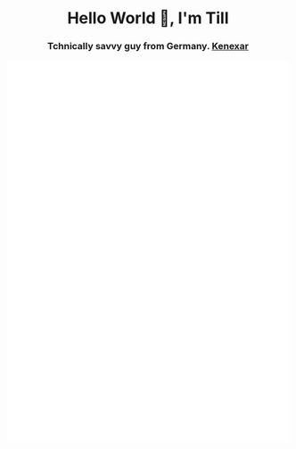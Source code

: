 <h1 align="center">
Hello World 👋, I'm Till
</h1>
<h3 align="center">Tchnically savvy guy from Germany. <a href="https://github.com/kenexar">Kenexar</a></h3>

![GitHub metrics](https://github.com/ZerXGIT/ZerXGIT/blob/main/github-metrics.svg)

